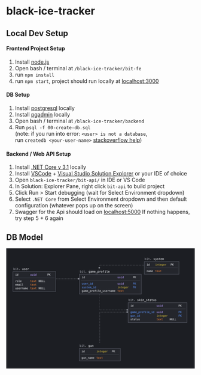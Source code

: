 # black-ice-tracker
## Local Dev Setup 

#### Frontend Project Setup
1. Install [node.js](https://nodejs.org/en/)
2. Open bash / terminal at `/black-ice-tracker/bit-fe`
3. run `npm install`
4. run `npm start`, project should run locally at [localhost:3000](https:localhost:3000)

#### DB Setup
1. Install [postgresql](https://www.postgresql.org/download/) locally
2. Install [pgadmin](https://www.pgadmin.org/download/) locally
3. Open bash / terminal at `/black-ice-tracker/backend`
4. Run `psql -f 00-create-db.sql` 
<br> (note: if you run into error: `<user> is not a database`, <br>run `createdb <your-user-name>` [stackoverflow help](https://stackoverflow.com/questions/17633422/psql-fatal-database-user-does-not-exist)) 

#### Backend / Web API Setup
1. Install [.NET Core v 3.1](https://dotnet.microsoft.com/download) locally
2. Install [VSCode](https://code.visualstudio.com/) + [Visual Studio Solution Explorer](https://marketplace.visualstudio.com/items?itemName=fernandoescolar.vscode-solution-explorer) or your IDE of choice
3. Open `black-ice-tracker/bit-api/` in IDE or VS Code
4. In Solution: Explorer Pane, right click `bit-api` to build project
5. Click Run > Start debugging (wait for Select Environment dropdown)
6. Select ```.NET Core``` from Select Environment dropdown and then default configuration (whatever pops up on the screen)
7. Swagger for the Api should load on [localhost:5000](http://localhost:5000/index.html) If nothing happens, try step 5 + 6 again


## DB Model

![db model diagram](./repo-assets/images/db-model.png)

